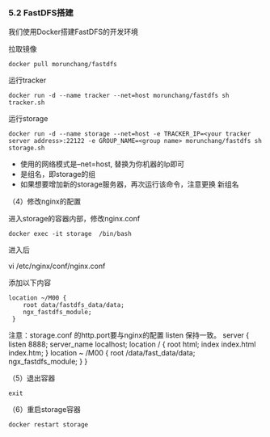 ### 5.2 FastDFS搭建
我们使用Docker搭建FastDFS的开发环境

拉取镜像

```properties
docker pull morunchang/fastdfs
```

运行tracker

```properties
docker run -d --name tracker --net=host morunchang/fastdfs sh tracker.sh
```

运行storage

```properties
docker run -d --name storage --net=host -e TRACKER_IP=<your tracker server address>:22122 -e GROUP_NAME=<group name> morunchang/fastdfs sh storage.sh
```

- 使用的网络模式是–net=host, <your tracker server address> 替换为你机器的Ip即可  
- <group name> 是组名，即storage的组
- 如果想要增加新的storage服务器，再次运行该命令，注意更换 新组名

（4）修改nginx的配置  

进入storage的容器内部，修改nginx.conf

```
docker exec -it storage  /bin/bash
```

进入后

vi /etc/nginx/conf/nginx.conf 

添加以下内容

```
location ~/M00 {
    root data/fastdfs_data/data;
    ngx_fastdfs_module;
 }
```
注意：storage.conf 的http.port要与nginx的配置 listen 保持一致。
server {
        listen      8888;
        server_name  localhost;
        location / {
            root   html;
            index  index.html index.htm;
        }
        location ~ /M00 {
                    root /data/fast_data/data;
                    ngx_fastdfs_module;
        }
}


（5）退出容器

```
exit
```

（6）重启storage容器

```
docker restart storage
```

